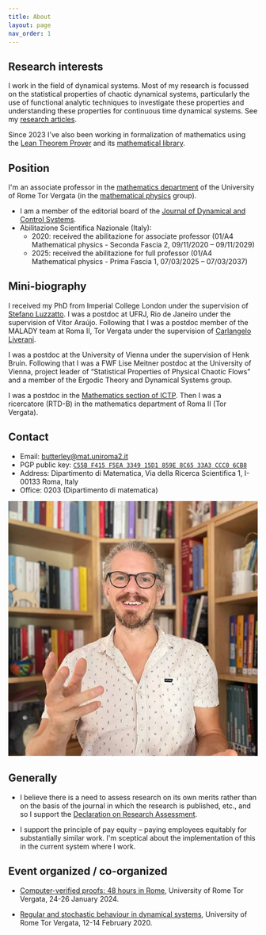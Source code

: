 ```yaml
---
title: About
layout: page
nav_order: 1
---
```


## Research interests

I work in the field of dynamical systems. Most of my research is focussed on the statistical properties of chaotic dynamical systems, particularly the use of functional analytic techniques to investigate these properties and understanding these properties for continuous time dynamical systems.
See my [research articles](publications/). 

Since 2023 I've also been working in formalization of mathematics using the [Lean Theorem Prover](https://lean-lang.org/) and its [mathematical library](https://leanprover-community.github.io/).

## Position

I'm an associate professor in the [mathematics department](https://www.mat.uniroma2.it/) of the University of Rome Tor Vergata (in the [mathematical physics](https://www.mat.uniroma2.it/~ricerca/fismat/area.php) group).

- I am a member of the editorial board of the [Journal of Dynamical and Control Systems](https://www.springer.com/journal/10883/).
- Abilitazione Scientifica Nazionale (Italy):
  - 2020: received the abilitazione for associate professor (01/A4 Mathematical physics - Seconda Fascia 2, 09/11/2020 – 09/11/2029)
  - 2025: received the abilitazione for full professor (01/A4 Mathematical physics - Prima Fascia 1, 07/03/2025 – 07/03/2037)

## Mini-biography

I received my PhD from Imperial College London under the supervision of [Stefano Luzzatto](https://stefanoluzzatto.net/). I was a postdoc at UFRJ, Rio de Janeiro under the supervision of Vítor Araújo. Following that I was a postdoc member of the MALADY team at Roma II, Tor Vergata under the supervision of [Carlangelo Liverani](http://www.mat.uniroma2.it/~liverani/).

I was a postdoc at the University of Vienna under the supervision of Henk Bruin. Following that I was a FWF Lise Meitner postdoc at the University of Vienna, project leader of “Statistical Properties of Physical Chaotic Flows” and a member of the Ergodic Theory and Dynamical Systems group. 

I was a postdoc in the [Mathematics section of ICTP](http://www.ictp.it/research/math).
Then I was a ricercatore (RTD-B) in the mathematics department of Roma II (Tor Vergata). 

## Contact

- Email: [butterley@mat.uniroma2.it](mailto:butterley@mat.uniroma2.it)
- PGP public key: [`C55B F415 F5EA 3349 15D1 859E 8C65 33A3 CCC0 6CB8`](/keys/0x8C6533A3CCC06CB8.asc)
- Address: Dipartimento di Matematica, Via della Ricerca Scientifica 1, I-00133 Roma, Italy
- Office: 0203 (Dipartimento di matematica)

![](images/oliver-butterley.jpg)

## Generally

- I believe there is a need to assess research on its own merits rather than on the basis of the journal in which the research is published, etc., and so I support the [Declaration on Research Assessment](https://sfdora.org/).

- I support the principle of pay equity – paying employees equitably for substantially similar work. I'm sceptical about the implementation of this in the current system where I work.

## Event organized / co-organized

- [Computer-verified proofs: 48 hours in Rome](https://www.mat.uniroma2.it/butterley/formalisation/), University of Rome Tor Vergata, 24-26 January 2024.

- [Regular and stochastic behaviour in dynamical systems](https://www.mat.uniroma2.it/butterley/PRIN/), University of Rome Tor Vergata, 12-14 February 2020.